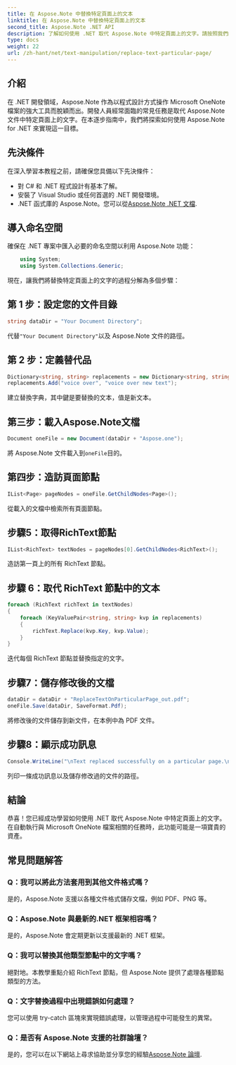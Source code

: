 ```yaml
---
title: 在 Aspose.Note 中替換特定頁面上的文本
linktitle: 在 Aspose.Note 中替換特定頁面上的文本
second_title: Aspose.Note .NET API
description: 了解如何使用 .NET 取代 Aspose.Note 中特定頁面上的文字。請按照我們的逐步指南進行高效率的文字操作。
type: docs
weight: 22
url: /zh-hant/net/text-manipulation/replace-text-particular-page/
---
```

## 介紹
在 .NET 開發領域，Aspose.Note 作為以程式設計方式操作 Microsoft OneNote 檔案的強大工具而脫穎而出。開發人員經常面臨的常見任務是取代 Aspose.Note 文件中特定頁面上的文字。在本逐步指南中，我們將探索如何使用 Aspose.Note for .NET 來實現這一目標。
## 先決條件
在深入學習本教程之前，請確保您具備以下先決條件：
- 對 C# 和 .NET 程式設計有基本了解。
- 安裝了 Visual Studio 或任何首選的 .NET 開發環境。
-  .NET 函式庫的 Aspose.Note。您可以從[Aspose.Note .NET 文檔](https://reference.aspose.com/note/net/).
## 導入命名空間
確保在 .NET 專案中匯入必要的命名空間以利用 Aspose.Note 功能：
```csharp
    using System;
    using System.Collections.Generic;
```
現在，讓我們將替換特定頁面上的文字的過程分解為多個步驟：
## 第 1 步：設定您的文件目錄
```csharp
string dataDir = "Your Document Directory";
```
代替`"Your Document Directory"`以及 Aspose.Note 文件的路徑。
## 第 2 步：定義替代品
```csharp
Dictionary<string, string> replacements = new Dictionary<string, string>();
replacements.Add("voice over", "voice over new text");
```
建立替換字典，其中鍵是要替換的文本，值是新文本。
## 第三步：載入Aspose.Note文檔
```csharp
Document oneFile = new Document(dataDir + "Aspose.one");
```
將 Aspose.Note 文件載入到`oneFile`目的。
## 第四步：造訪頁面節點
```csharp
IList<Page> pageNodes = oneFile.GetChildNodes<Page>();
```
從載入的文檔中檢索所有頁面節點。
## 步驟5：取得RichText節點
```csharp
IList<RichText> textNodes = pageNodes[0].GetChildNodes<RichText>();
```
造訪第一頁上的所有 RichText 節點。
## 步驟 6：取代 RichText 節點中的文本
```csharp
foreach (RichText richText in textNodes)
{
    foreach (KeyValuePair<string, string> kvp in replacements)
    {
        richText.Replace(kvp.Key, kvp.Value);
    }
}
```
迭代每個 RichText 節點並替換指定的文字。
## 步驟7：儲存修改後的文檔
```csharp
dataDir = dataDir + "ReplaceTextOnParticularPage_out.pdf";
oneFile.Save(dataDir, SaveFormat.Pdf);
```
將修改後的文件儲存到新文件，在本例中為 PDF 文件。
## 步驟8：顯示成功訊息
```csharp
Console.WriteLine("\nText replaced successfully on a particular page.\nFile saved at " + dataDir);
```
列印一條成功訊息以及儲存修改過的文件的路徑。
## 結論
恭喜！您已經成功學習如何使用 .NET 取代 Aspose.Note 中特定頁面上的文字。在自動執行與 Microsoft OneNote 檔案相關的任務時，此功能可能是一項寶貴的資產。
## 常見問題解答
### Q：我可以將此方法套用到其他文件格式嗎？
是的，Aspose.Note 支援以各種文件格式儲存文檔，例如 PDF、PNG 等。
### Q：Aspose.Note 與最新的.NET 框架相容嗎？
是的，Aspose.Note 會定期更新以支援最新的 .NET 框架。
### Q：我可以替換其他類型節點中的文字嗎？
絕對地。本教學重點介紹 RichText 節點，但 Aspose.Note 提供了處理各種節點類型的方法。
### Q：文字替換過程中出現錯誤如何處理？
您可以使用 try-catch 區塊來實現錯誤處理，以管理過程中可能發生的異常。
### Q：是否有 Aspose.Note 支援的社群論壇？
是的，您可以在以下網站上尋求協助並分享您的經驗[Aspose.Note 論壇](https://forum.aspose.com/c/note/28).